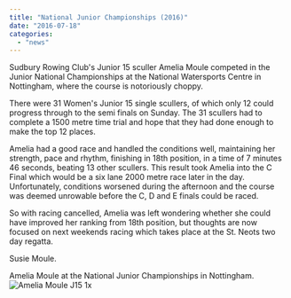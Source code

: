 ```yaml
---
title: "National Junior Championships (2016)"
date: "2016-07-18"
categories: 
  - "news"
---
```


Sudbury Rowing Club's Junior 15 sculler Amelia Moule competed in the Junior National Championships at the National Watersports Centre in Nottingham, where the course is notoriously choppy.

There were 31 Women's Junior 15 single scullers, of which only 12 could progress through to the semi finals on Sunday. The 31 scullers had to complete a 1500 metre time trial and hope that they had done enough to make the top 12 places.

Amelia had a good race and handled the conditions well, maintaining her strength, pace and rhythm, finishing in 18th position, in a time of 7 minutes 46 seconds, beating 13 other scullers. This result took Amelia into the C Final which would be a six lane 2000 metre race later in the day. Unfortunately, conditions worsened during the afternoon and the course was deemed unrowable before the C, D and E finals could be raced.

So with racing cancelled, Amelia was left wondering whether she could have improved her ranking from 18th position, but thoughts are now focused on next weekends racing which takes place at the St. Neots two day regatta.

Susie Moule.

Amelia Moule at the National Junior Championships in Nottingham. ![Amelia Moule J15 1x](/assets/news/images/Amelia-Moule-J15-1x-1024x765.jpg)
